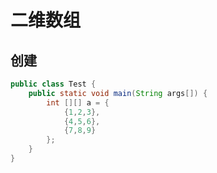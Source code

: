 # 二维数组

## 创建

<div class="run"></div>

```java
public class Test {
    public static void main(String args[]) {
        int [][] a = {
            {1,2,3},
            {4,5,6},
            {7,8,9}
        };
    }
}
```
